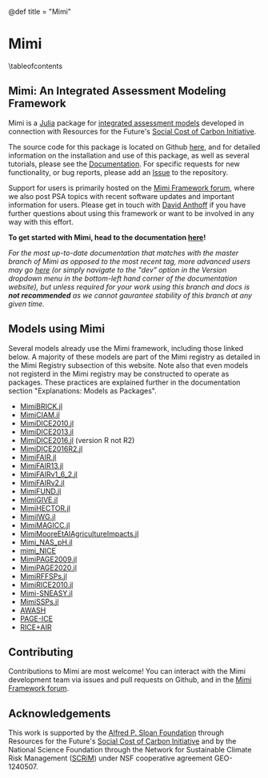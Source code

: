 @def title = "Mimi"

# Mimi 

\tableofcontents <!-- you can use \toc as well -->

## Mimi: An Integrated Assessment Modeling Framework
 
Mimi is a [Julia](http://julialang.org) package for [integrated assessment models](https://en.wikipedia.org/wiki/Integrated_assessment_modelling) developed in connection with Resources for the Future's [Social Cost of Carbon Initiative](https://www.rff.org/topics/scc/). 

The source code for this package is located on Github [here](https://github.com/mimiframework/Mimi.jl), and for detailed information on the installation and use of this package, as well as several tutorials, please see the [Documentation](https://www.mimiframework.org/Mimi.jl/stable/). For specific requests for new functionality, or bug reports, please add an [Issue](https://github.com/mimiframework/Mimi.jl/issues) to the repository.

Support for users is primarily hosted on the [Mimi Framework forum](https://forum.mimiframework.org), where we also post PSA topics with recent software updates and important information for users. Please get in touch with [David Anthoff](http://www.david-anthoff.com) if you have further questions about using this framework or want to be involved in any way with this effort.

**To get started with Mimi, head to the documentation [here](https://www.mimiframework.org/Mimi.jl/stable/)!**  

*For the most up-to-date documentation that matches with the master branch of Mimi as opposed to the most recent tag, more advanced users may go [here](https://www.mimiframework.org/Mimi.jl/dev/) (or simply navigate to the "dev" option in the Version dropdown menu in the bottom-left hand corner of the documentation website), but unless required for your work using this branch and docs is **not recommended** as we cannot gaurantee stability of this branch at any given time.*

## Models using Mimi

Several models already use the Mimi framework, including those linked below. A majority of these models are part of the Mimi registry as detailed in the Mimi Registry subsection of this website. Note also that even models not registerd in the Mimi registry may be constructed to operate as packages. These practices are explained further in the documentation section "Explanations: Models as Packages".

* [MimiBRICK.jl](https://github.com/raddleverse/MimiBRICK.jl)
* [MimiCIAM.jl](https://github.com/anthofflab/mimi-ciam.jl)
* [MimiDICE2010.jl](https://github.com/anthofflab/MimiDICE2010.jl)
* [MimiDICE2013.jl](https://github.com/anthofflab/MimiDICE2013.jl)
* [MimiDICE2016.jl](https://github.com/AlexandrePavlov/MimiDICE2016.jl) (version R not R2)
* [MimiDICE2016R2.jl](https://github.com/anthofflab/MimiDICE2016R2.jl)
* [MimiFAIR.jl](https://github.com/anthofflab/mimi-fair.jl/)
* [MimiFAIR13.jl](https://github.com/FrankErrickson/MimiFAIR13.jl)
* [MimiFAIRv1\_6\_2.jl](https://github.com/FrankErrickson/MimiFAIRv1_6_2.jl)
* [MimiFAIRv2.jl](https://github.com/FrankErrickson/MimiFAIRv2.jl)
* [MimiFUND.jl](https://github.com/fund-model/MimiFUND.jl)
* [MimiGIVE.jl](https://github.com/rffscghg/MimiGIVE.jl)
* [MimiHECTOR.jl](https://github.com/anthofflab/mimi-hector.jl)
* [MimiIWG.jl](https://github.com/rffscghg/MimiIWG.jl)
* [MimiMAGICC.jl](https://github.com/anthofflab/mimi-magicc.jl)
* [MimiMooreEtAlAgricultureImpacts.jl](https://github.com/rffscghg/MimiMooreEtAlAgricultureImpacts.jl)
* [Mimi\_NAS\_pH.jl](https://github.com/FrankErrickson/Mimi_NAS_pH.jl)
* [mimi_NICE](https://github.com/fdennig/mimi_NICE)
* [MimiPAGE2009.jl](https://github.com/anthofflab/MimiPAGE2009.jl/)
* [MimiPAGE2020.jl](https://github.com/openmodels/MimiPAGE2020.jl)
* [MimiRFFSPs.jl](https://github.com/rffscghg/MimiRFFSPs.jl)
* [MimiRICE2010.jl](https://github.com/anthofflab/MimiRICE2010.jl)
* [Mimi-SNEASY.jl](https://github.com/anthofflab/mimi-sneasy.jl)
* [MimiSSPs.jl](https://github.com/anthofflab/MimiSSPs.jl)
* [AWASH](http://awashmodel.org/)
* [PAGE-ICE](https://github.com/openmodels/PAGE-ICE)
* [RICE+AIR](https://github.com/Environment-Research/AIR)

## Contributing

Contributions to Mimi are most welcome! You can interact with the Mimi development team via issues and pull requests on Github, and in the [Mimi Framework forum](https://forum.mimiframework.org).

## Acknowledgements

This work is supported by the [Alfred P. Sloan Foundation](https://sloan.org/) through Resources for the Future's [Social Cost of Carbon Initiative](https://www.rff.org/topics/scc/) and by the National Science Foundation through the Network for Sustainable Climate Risk Management ([SCRiM](http://scrimhub.org/)) under NSF cooperative agreement GEO-1240507.
